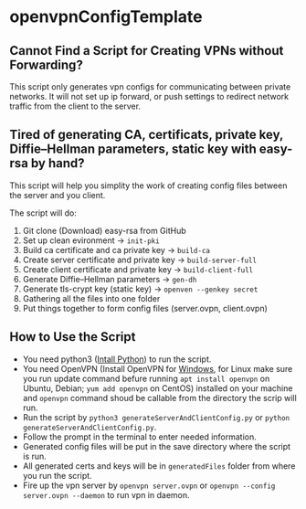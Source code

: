 # openvpnConfigTemplate

## Cannot Find a Script for Creating VPNs without Forwarding?

This script only generates vpn configs for communicating between private networks. It will not set up ip forward, or push settings to redirect network traffic from the client to the server.

## Tired of generating CA, certificats, private key, Diffie–Hellman parameters, static key with easy-rsa by hand?

This script will help you simplity the work of creating config files between the server and you client.

The script will do:

1. Git clone (Download) easy-rsa from GitHub
1. Set up clean evironment -> `init-pki`
1. Build ca certificate and ca private key -> `build-ca`
1. Create server certificate and private key -> `build-server-full`
1. Create client certificate and private key -> `build-client-full`
1. Generate Diffie–Hellman parameters -> `gen-dh`
1. Generate tls-crypt key (static key) -> `openven --genkey secret`
1. Gathering all the files into one folder
1. Put things together to form config files (server.ovpn, client.ovpn)

## How to Use the Script

- You need python3 ([Intall Python](https://www.python.org/downloads/)) to run the script.
- You need OpenVPN (Install OpenVPN for [Windows](https://openvpn.net/community-downloads/), for Linux make sure you run update command befure running `apt install openvpn` on Ubuntu, Debian; `yum add openvpn` on CentOS) installed on your machine and `openvpn` command shoud be callable from the directory the scrip will run.
- Run the script by `python3 generateServerAndClientConfig.py` or `python generateServerAndClientConfig.py`.
- Follow the prompt in the terminal to enter needed information.
- Generated config files will be put in the save directory where the script is run.
- All generated certs and keys will be in `generatedFiles` folder from where you run the script.
- Fire up the vpn server by `openvpn server.ovpn` or `openvpn --config server.ovpn --daemon` to run vpn in daemon.
